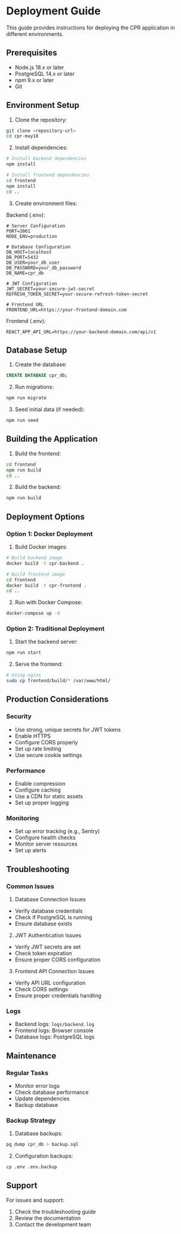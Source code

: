# Deployment Guide

This guide provides instructions for deploying the CPR application in different environments.

## Prerequisites

- Node.js 18.x or later
- PostgreSQL 14.x or later
- npm 9.x or later
- Git

## Environment Setup

1. Clone the repository:
```bash
git clone <repository-url>
cd cpr-may18
```

2. Install dependencies:
```bash
# Install backend dependencies
npm install

# Install frontend dependencies
cd frontend
npm install
cd ..
```

3. Create environment files:

Backend (.env):
```env
# Server Configuration
PORT=3001
NODE_ENV=production

# Database Configuration
DB_HOST=localhost
DB_PORT=5432
DB_USER=your_db_user
DB_PASSWORD=your_db_password
DB_NAME=cpr_db

# JWT Configuration
JWT_SECRET=your-secure-jwt-secret
REFRESH_TOKEN_SECRET=your-secure-refresh-token-secret

# Frontend URL
FRONTEND_URL=https://your-frontend-domain.com
```

Frontend (.env):
```env
REACT_APP_API_URL=https://your-backend-domain.com/api/v1
```

## Database Setup

1. Create the database:
```sql
CREATE DATABASE cpr_db;
```

2. Run migrations:
```bash
npm run migrate
```

3. Seed initial data (if needed):
```bash
npm run seed
```

## Building the Application

1. Build the frontend:
```bash
cd frontend
npm run build
cd ..
```

2. Build the backend:
```bash
npm run build
```

## Deployment Options

### Option 1: Docker Deployment

1. Build Docker images:
```bash
# Build backend image
docker build -t cpr-backend .

# Build frontend image
cd frontend
docker build -t cpr-frontend .
cd ..
```

2. Run with Docker Compose:
```bash
docker-compose up -d
```

### Option 2: Traditional Deployment

1. Start the backend server:
```bash
npm run start
```

2. Serve the frontend:
```bash
# Using nginx
sudo cp frontend/build/* /var/www/html/
```

## Production Considerations

### Security
- Use strong, unique secrets for JWT tokens
- Enable HTTPS
- Configure CORS properly
- Set up rate limiting
- Use secure cookie settings

### Performance
- Enable compression
- Configure caching
- Use a CDN for static assets
- Set up proper logging

### Monitoring
- Set up error tracking (e.g., Sentry)
- Configure health checks
- Monitor server resources
- Set up alerts

## Troubleshooting

### Common Issues

1. Database Connection Issues
- Verify database credentials
- Check if PostgreSQL is running
- Ensure database exists

2. JWT Authentication Issues
- Verify JWT secrets are set
- Check token expiration
- Ensure proper CORS configuration

3. Frontend API Connection Issues
- Verify API URL configuration
- Check CORS settings
- Ensure proper credentials handling

### Logs

- Backend logs: `logs/backend.log`
- Frontend logs: Browser console
- Database logs: PostgreSQL logs

## Maintenance

### Regular Tasks
- Monitor error logs
- Check database performance
- Update dependencies
- Backup database

### Backup Strategy
1. Database backups:
```bash
pg_dump cpr_db > backup.sql
```

2. Configuration backups:
```bash
cp .env .env.backup
```

## Support

For issues and support:
1. Check the troubleshooting guide
2. Review the documentation
3. Contact the development team 